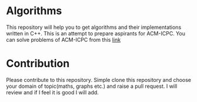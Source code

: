 # Algorithms
This repository will help you to get algorithms and their implementations written in C++. This is an attempt to prepare aspirants for ACM-ICPC. You can solve problems of ACM-ICPC from this [link](https://icpc.kattis.com/problems)

# Contribution
Please contribute to this repository.
Simple clone this repository and choose your domain of topic(maths, graphs etc.) and raise a pull request. I will review and if I feel it is good I will add.
